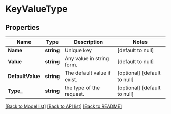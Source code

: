 # KeyValueType

## Properties
Name | Type | Description | Notes
------------ | ------------- | ------------- | -------------
**Name** | **string** | Unique key | [default to null]
**Value** | **string** | Any value in string form. | [default to null]
**DefaultValue** | **string** | The default value if exist. | [optional] [default to null]
**Type_** | **string** | the type of the request. | [optional] [default to null]

[[Back to Model list]](../README.md#documentation-for-models) [[Back to API list]](../README.md#documentation-for-api-endpoints) [[Back to README]](../README.md)

